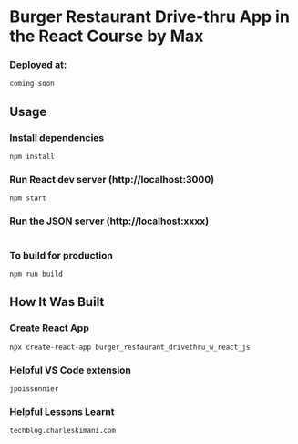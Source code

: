 # Burger Restaurant Drive-thru App in the React Course by Max

### Deployed at:

```
coming soon
```

## Usage

### Install dependencies

```
npm install
```

### Run React dev server (http://localhost:3000)

```
npm start
```

### Run the JSON server (http://localhost:xxxx)

```

```

### To build for production

```
npm run build
```

## How It Was Built

### Create React App

```
npx create-react-app burger_restaurant_drivethru_w_react_js
```

### Helpful VS Code extension

```
jpoissonnier
```
### Helpful Lessons Learnt

```
techblog.charleskimani.com
```